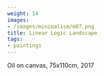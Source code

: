 ```yaml
---
weight: 14
images:
- /images/minimalism/m07.png
title: Linear Logic Landscape
tags:
- paintings
---
```

Oil on canvas, 75x110cm, 2017
